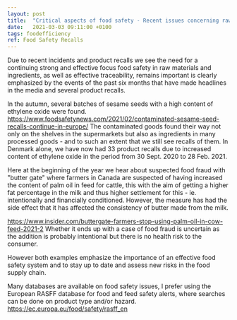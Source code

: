 ```yaml
---
layout: post
title:  "Critical aspects of food safety - Recent issues concerning raw materials and ingredients"
date:   2021-03-03 09:11:00 +0100
tags: foodefficiency
ref: Food Safety Recalls
---
```


Due to recent incidents and product recalls we see the need for a continuing strong and effective focus food safety in raw materials and ingredients, as well as effective traceability, remains important is clearly emphasized by the events of the past six months that have made headlines in the media and several product recalls.

In the autumn, several batches of sesame seeds with a high content of ethylene oxide were found.
https://www.foodsafetynews.com/2021/02/contaminated-sesame-seed-recalls-continue-in-europe/
The contaminated goods found their way not only on the shelves in the supermarkets but also as ingredients in many processed goods - and to such an extent that we still see recalls of them. In Denmark alone, we have now had 33 product recalls due to increased content of ethylene oxide in the period from 30 Sept. 2020 to 28 Feb. 2021.

Here at the beginning of the year we hear about suspected food fraud with "butter gate" where farmers in Canada are suspected of having increased the content of palm oil in feed for cattle, this with the aim of getting a higher fat percentage in the milk and thus higher settlement for this - ie. intentionally and financially conditioned. However, the measure has had the side effect that it has affected the consistency of butter made from the milk.

https://www.insider.com/buttergate-farmers-stop-using-palm-oil-in-cow-feed-2021-2
Whether it ends up with a case of food fraud is uncertain as the addition is probably intentional but there is no health risk to the consumer.

However both examples emphasize the importance of an effective food safety system and to stay up to date and assess new risks in the food supply chain.

Many databases are available on food safety issues, I prefer using the European RASFF database for food and feed safety alerts, where searches can be done on product type and/or hazard.
https://ec.europa.eu/food/safety/rasff_en

